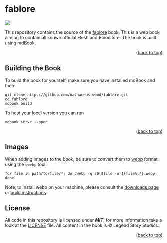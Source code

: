 <a name="readme-top"></a>

# fablore

<a href="https://www.buymeacoffee.com/nathaneastwood"><img src="https://img.buymeacoffee.com/button-api/?text=Buy me a beer&emoji=🍺&slug=nathaneastwood&button_colour=ef60a3&font_colour=000000&font_family=Inter&outline_colour=000000&coffee_colour=FFDD00" /></a>

This repository contains the source of the [fablore](https://nathaneastwood.github.io/fablore/) book. This is a web book aiming to contain all known official Flesh and Blood lore. The book is built using [mdBook](https://github.com/rust-lang/mdBook).

<p align="right">
(<a href="#readme-top">back to top</a>)
</p>

## Building the Book

To build the book for yourself, make sure you have installed mdBook and then:

```
git clone https://github.com/nathaneastwood/fablore.git
cd fablore
mdbook build
```

To host your local version you can run

```
mdbook serve --open
```

<p align="right">
(<a href="#readme-top">back to top</a>)
</p>

## Images

When adding images to the book, be sure to convert them to [webp](https://chromium.googlesource.com/webm/libwebp) format using the `cwebp` tool.

```
for file in path/to/file/*; do cwebp -q 70 $file -o ${file%.*}.webp; done
```

Note, to install webp on your machine, please consult the [downloads page](https://developers.google.com/speed/webp/download) or [build instructions](https://chromium.googlesource.com/webm/libwebp/+/HEAD/doc/building.md).

## License

All code in this repository is licensed under **_MIT_**, for more information take a look at the [LICENSE](https://github.com/nathaneastwood/fablore/blob/main/LICENSE) file. All content in the book is © Legend Story Studios.

<p align="right">
(<a href="#readme-top">back to top</a>)
</p>
